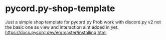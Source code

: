 # pycord.py-shop-template
Just a simple shop template for pycord.py
Prob work with discord.py v2 not the basic one as view and interaction aint added in yet.
https://docs.pycord.dev/en/master/installing.html

